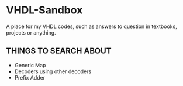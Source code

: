 # VHDL-Sandbox
A place for my VHDL codes, such as answers to question in textbooks, projects or anything.

## THINGS TO SEARCH ABOUT
- Generic Map
- Decoders using other decoders
- Prefix Adder
